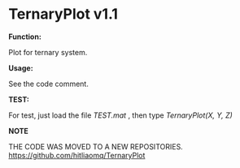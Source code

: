 # TernaryPlot v1.1

**Function:**

Plot for ternary system.

**Usage:**

See the code comment.

**TEST:**

For test, just load the file *TEST.mat* , then type *TernaryPlot(X, Y, Z)*



**NOTE**

THE CODE WAS MOVED TO A NEW REPOSITORIES.  https://github.com/hitliaomq/TernaryPlot